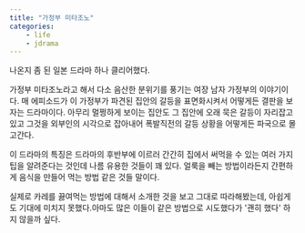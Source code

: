 ```yaml
---
title: "가정부 미타조노"
categories:
    - life
    - jdrama
---
```


나온지 좀 된 일본 드라마 하나 클리어했다. 

가정부 미타조노라고 해서 다소 음산한 분위기를 풍기는 여장 남자 가정부의 이야기이다. 매 에피소드가 이 가정부가 파견된 집안의 갈등을 표면화시켜서 어떻게든 결판을 보자는 드라마이다. 아무리 멀쩡하게 보이는 집안도 그 집안에 오래 묵은 갈등이 자리잡고 있고 그것을 외부인의 시각으로 잡아내어 폭발직전의 갈등 상황을 어떻게든 파국으로 몰고간다.

이 드라마의 특징은 드라마의 후반부에 이르러 간간히 집에서 써먹을 수 있는 여러 가지 팁을 알려준다는 것인데 나름 유용한 것들이 꽤 있다. 얼룩을 빼는 방법이라든지 간편하게 음식을 만들어 먹는 방법 같은 것들 말이다.

실제로 카레를 끓여먹는 방법에 대해서 소개한 것을 보고 그대로 따라해봤는데, 아쉽게도 기대에 미치지 못했다.아마도 많은 이들이 같은 방법으로 시도했다가 '괜히 했다' 하지 않을까 싶다.
